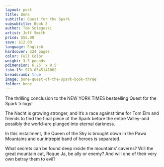 ```yaml
---
layout: post
title: Bone
subtitle: Quest for the Spark
subsubtitle: Book 3
author: Tom Sniegoski
artist: Jeff Smith
price: $55.00
save: $12.00
language: English
hardcover: 224 pages
color: Full Color
weight: 3.5 pounds
pdimension: 6.25″ x 9.5″
isbn-13: 978-0545141062
breadcrumb: true
image: bone-quest-of-the-spark-book-three
folder: bone
---
```


The thrilling conclusion to the NEW YORK TIMES bestselling Quest for the Spark trilogy!

The Nacht is growing stronger, and it’s a race against time for Tom Elm and friends to find the final piece of the Spark before the entire Valley–and possibly the world–are plunged into eternal darkness. 

In this installment, the Queen of the Sky is brought down in the Pawa Mountains and our intrepid band of heroes is separated. 

What secrets can be found deep inside the mountains’ caverns? Will the great mountain cat, Roque Ja, be ally or enemy? And will one of their very own betray them to evil?